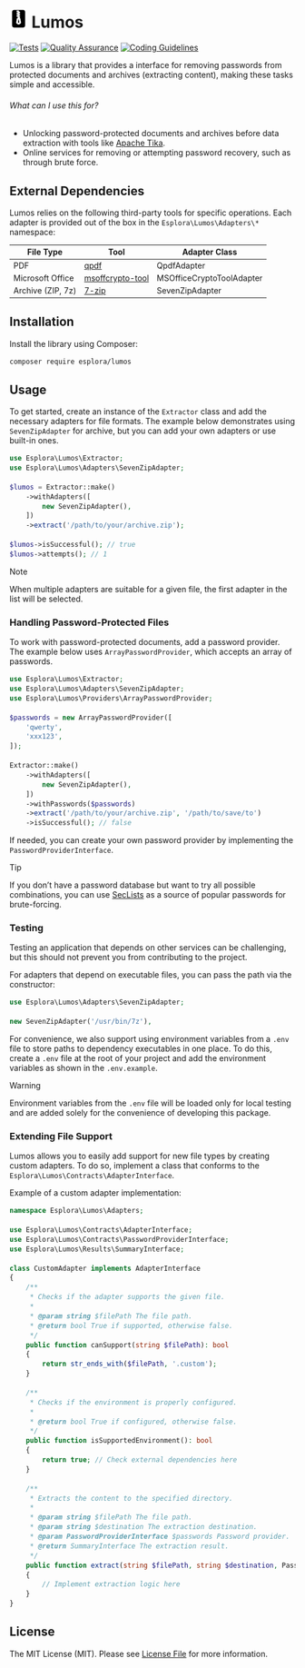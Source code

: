 # <img src=".github/logo.svg?sanitize=true" width="32" height="32" alt="Lumos"> Lumos

[![Tests](https://github.com/esplora/decompresso/actions/workflows/phpunit.yml/badge.svg)](https://github.com/esplora/decompresso/actions/workflows/phpunit.yml)
[![Quality Assurance](https://github.com/esplora/lumos/actions/workflows/quality.yml/badge.svg)](https://github.com/esplora/lumos/actions/workflows/quality.yml)
[![Coding Guidelines](https://github.com/esplora/lumos/actions/workflows/php-cs-fixer.yml/badge.svg)](https://github.com/esplora/lumos/actions/workflows/php-cs-fixer.yml)

Lumos is a library that provides a interface for removing passwords from protected documents and archives (extracting
content), making these tasks simple and accessible.


###### What can I use this for?

- Unlocking password-protected documents and archives before data extraction with tools like [Apache Tika](https://tika.apache.org/).
- Online services for removing or attempting password recovery, such as through brute force.

## External Dependencies

Lumos relies on the following third-party tools for specific operations.
Each adapter is provided out of the box in the `Esplora\Lumos\Adapters\*` namespace:

| **File Type**     | **Tool**                                                         | **Adapter Class**         |
|-------------------|------------------------------------------------------------------|---------------------------|
| PDF               | [qpdf](https://github.com/qpdf/qpdf)                             | QpdfAdapter               |
| Microsoft Office  | [msoffcrypto-tool](https://github.com/nolze/msoffcrypto-tool)    | MSOfficeCryptoToolAdapter |
| Archive (ZIP, 7z) | [7-zip](https://www.7-zip.org/)                                  | SevenZipAdapter           |

## Installation

Install the library using Composer:

```bash
composer require esplora/lumos
```

## Usage

To get started, create an instance of the `Extractor` class and add the necessary adapters for file formats. The example
below demonstrates using `SevenZipAdapter` for archive, but you can add your own adapters or use built-in ones.

```php
use Esplora\Lumos\Extractor;
use Esplora\Lumos\Adapters\SevenZipAdapter;

$lumos = Extractor::make()
    ->withAdapters([
        new SevenZipAdapter(),
    ])
    ->extract('/path/to/your/archive.zip');

$lumos->isSuccessful(); // true
$lumos->attempts(); // 1
```

> [!NOTE]
> When multiple adapters are suitable for a given file, the first adapter in the list will be selected.


### Handling Password-Protected Files

To work with password-protected documents, add a password provider. The example below uses `ArrayPasswordProvider`,
which accepts an array of passwords.

```php
use Esplora\Lumos\Extractor;
use Esplora\Lumos\Adapters\SevenZipAdapter;
use Esplora\Lumos\Providers\ArrayPasswordProvider;

$passwords = new ArrayPasswordProvider([
    'qwerty',
    'xxx123',
]);

Extractor::make()
    ->withAdapters([
        new SevenZipAdapter(),
    ])
    ->withPasswords($passwords)
    ->extract('/path/to/your/archive.zip', '/path/to/save/to')
    ->isSuccessful(); // false
```

If needed, you can create your own password provider by implementing the `PasswordProviderInterface`.

> [!TIP]
> If you don’t have a password database but want to try all possible combinations, you can
> use [SecLists](https://github.com/danielmiessler/SecLists/tree/master/Passwords) as a source of popular passwords for
> brute-forcing.

### Testing

Testing an application that depends on other services can be challenging, but this should not prevent you from
contributing to the project.

For adapters that depend on executable files, you can pass the path via the constructor:

```php
use Esplora\Lumos\Adapters\SevenZipAdapter;

new SevenZipAdapter('/usr/bin/7z'),
```

For convenience, we also support using environment variables from a `.env` file to store paths to dependency executables
in one place. To do this, create a `.env` file at the root of your project and add the environment variables as shown in
the `.env.example`.

> [!WARNING]  
> Environment variables from the `.env` file will be loaded only for local testing and are added solely for the
> convenience of developing this package.

### Extending File Support

Lumos allows you to easily add support for new file types by creating custom adapters.
To do so, implement a class that conforms to the `Esplora\Lumos\Contracts\AdapterInterface`.

Example of a custom adapter implementation:

```php
namespace Esplora\Lumos\Adapters;

use Esplora\Lumos\Contracts\AdapterInterface;
use Esplora\Lumos\Contracts\PasswordProviderInterface;
use Esplora\Lumos\Results\SummaryInterface;

class CustomAdapter implements AdapterInterface
{
    /**
     * Checks if the adapter supports the given file.
     *
     * @param string $filePath The file path.
     * @return bool True if supported, otherwise false.
     */
    public function canSupport(string $filePath): bool
    {
        return str_ends_with($filePath, '.custom');
    }

    /**
     * Checks if the environment is properly configured.
     *
     * @return bool True if configured, otherwise false.
     */
    public function isSupportedEnvironment(): bool
    {
        return true; // Check external dependencies here
    }

    /**
     * Extracts the content to the specified directory.
     *
     * @param string $filePath The file path.
     * @param string $destination The extraction destination.
     * @param PasswordProviderInterface $passwords Password provider.
     * @return SummaryInterface The extraction result.
     */
    public function extract(string $filePath, string $destination, PasswordProviderInterface $passwords): SummaryInterface
    {
        // Implement extraction logic here
    }
}
```


## License

The MIT License (MIT). Please see [License File](LICENSE.md) for more information.

